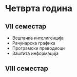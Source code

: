 # Четврта година

## VII семестар

- Вештачка интелигенција
- Рачунарска графика
- Програмски преводиоци
- Заштита информација

## VIII семестар
